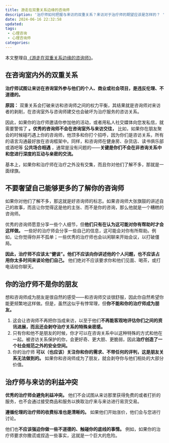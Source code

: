 ```yaml
---
title: 游走在双重关系边缘的咨询师
description: '治疗师如何把握与来访的双重关系？来访对于治疗师的期望应该是怎样的？ '
date: 2024-06-16 22:32:58
updated:
tags:
 - 心理咨询
 - 心理咨询师
categories:
---
```

本文整理自[《游走在双重关系边缘的咨询师》](https://www.psychspace.com/psych/?action-viewnews-itemid-16500)。

## 在咨询室内外的双重关系

**治疗师试图让来访在咨询室外参与他们的个人、商业或社会项目，是违反伦理、不道德的。**

**原因：** 双重关系会打破来访和咨询师之间的权力平衡，其结果就是咨询师对来访者的剥削，在咨询室外与咨询师建交也会破坏为治疗服务的咨访关系。

因此，如果你的治疗师邀请你参加他的活动，或者用私人社交媒体向您发私信，就需要警惕了 **。优秀的咨询师不会在咨询室外与来访交往，** 比如，如果你在朋友聚会的时候碰巧遇上你的咨询师，他顶多和你打个招呼，因为你们是咨访关系，所有的语言沟通最好放在咨询框架中。同样，和咨询师在健身房、杂货店、读书俱乐部或酒吧等 **公共场合相遇** ，通常是没有问题的——**关键是你们不会在非咨询关系中和您进行深度的互动与亲密的交流。**

基本上，如果你和治疗师在治疗之外没有交集，而且你对他们了解不多，那就是一面绿旗。

## 不要奢望自己能够更多的了解你的咨询师

如果你对他们了解不多，那这就是好咨询师的标志。如果咨询师大张旗鼓的讲述自己的故事，而且让你觉得这是他的主张、而不是你的咨询，那么他就是一个糟糕的咨询师。

优秀的咨询师愿意分享一些个人细节，但**他们只有在认为这可能对你有帮助时才会这样做。** 一些好的治疗师会分享一些自己的信息，这可能会对你有所帮助。例如，让你觉得你并不孤单；一些优秀的治疗师也会以闲聊来开始会议，以打破僵局。

**因此，治疗师不应该太“健谈”。他们不应该向你讲述他的个人问题，也不应该占用你太多时间来谈论他们自己。** 他们绝对不应该要求你和他们见面、喝茶，或打电话给你聊天。

## 你的治疗师不是你的朋友

想和咨询师成为朋友是很自然的感受——和咨询师交谈很舒服，因此你自然希望你能更频繁地这样做。但是，虽然这似乎有悖常理，但**你不能和你的治疗师成为朋友。**

  1. 这会让咨询师不再把你当成来访，以至于他们**不再能客观地评估你们之间的资讯进展，而且还会剥夺治疗关系的特殊亲密感。**
  2. 只有你和他不是朋友的时候，你才可以在咨询关系中以这种特殊的方式和他在一起。被咨访关系保护的你，会更好奇、更大胆、更脆弱，因此**治疗创造了一个社会规范之外的安全空间。**
  3. 你的治疗师 **可以（也应该）关注你和你的需求、不带任何的评判，这是朋友关系无法做到的。** 如果你和咨询师成为了朋友，就会剥夺你与他们相处的大部分价值。

##  治疗师与来访的利益冲突 

**优秀的治疗师会避免利益冲突。** 他们不会试图从来访那里获得免费的或者打折的服务，也不会通过接受商品和服务以换取治疗来与来访进行易货交易。

**遵循伦理的治疗师的收费标准也是清晰的。** 如果他们开始涨价，他们会与您进行讨论。

他们也**不应该强迫你做一些不道德的、触碰你的底线的事情。** 例如，如果你的治疗师要求你撒谎或捏造一些事实，这就是一个巨大的危险。